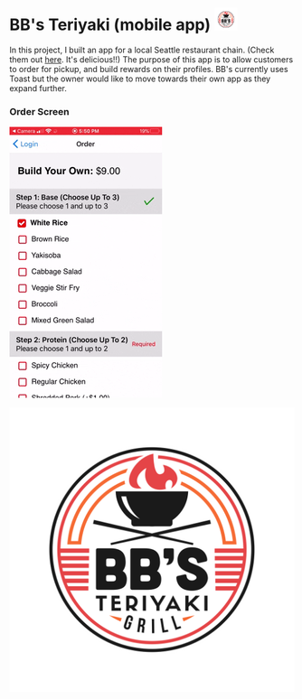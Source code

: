 # BB's Teriyaki (mobile app) <img src="https://github.com/macrawford/bbs-teriyaki-app/blob/main/bbsteriyaki/BB_S.png" width="8%" height="8%">

In this project, I built an app for a local Seattle restaurant chain. (Check them out [here](https://bbsteriyaki.com/). It's delicious!!) The purpose of this app is to allow customers to order for pickup, and build rewards on their profiles. BB's currently uses Toast but the owner would like to move towards their own app as they expand further.

### Order Screen
![Alt Text](https://github.com/macrawford/bbs-teriyaki-app/blob/main/order.gif "order")

![Alt Text](https://github.com/macrawford/bbs-teriyaki-app/blob/main/bbsteriyaki/BB_S.png)
